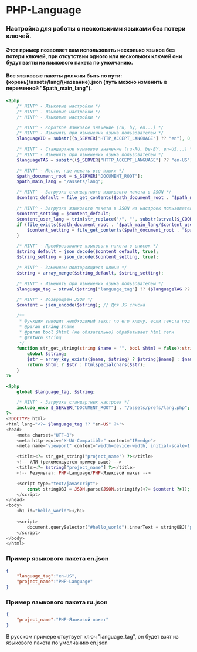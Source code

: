 # PHP-Language

### Настройка для работы с несколькими языками без потери ключей.
#### Этот пример позволяет вам использовать несколько языков без потери ключей, при отсутствии одного или нескольких ключей они будут взяты из языкового пакета по умолчанию.
#### Все языковые пакеты должны быть по пути: (корень)/assets/lang/(название).json (путь можно изменить в переменной "$path_main_lang").

```php
<?php
    /* HINT^ - Языковые настройки */
    /* HINT^ - Языковые настройки */
    /* HINT^ - Языковые настройки */

    /* HINT^ - Короткое языковое значение (ru, by, en...) */
    /* HINT^ - Изменять при изменении языка пользователем */
    $languageID = substr(($_SERVER["HTTP_ACCEPT_LANGUAGE"] ?? "en"), 0, 2);

    /* HINT^ - Стандартное языковое значение (ru-RU, be-BY, en-US...) */
    /* HINT^ - Изменять при изменении языка пользователем */
    $languageTAG = substr(($_SERVER["HTTP_ACCEPT_LANGUAGE"] ?? "en-US"), 0, 5);

    /* HINT^ - Место, где лежать все языки */
    $path_document_root = $_SERVER["DOCUMENT_ROOT"];
    $path_main_lang = "/assets/lang";

    /* HINT^ - Загрузка стандартного языкового пакета в JSON */
    $content_default = file_get_contents($path_document_root . "$path_main_lang/en.json");

    /* HINT^ - Загрузка языкового пакета в JSON из настроек пользователя */
    $content_setting = $content_default;
    $content_user_lang = trim(str_replace("/", "", substr(strval($_COOKIE["lang"] ?? "en"), 0, 2)));
    if (file_exists($path_document_root . "$path_main_lang/$content_user_lang" . ".json")) {
        $content_setting = file_get_contents($path_document_root . "$path_main_lang/$content_user_lang" . ".json");
    }

    /* HINT^ - Преобразование языкового пакета в список */
    $string_default = json_decode($content_default, true);
    $string_setting = json_decode($content_setting, true);

    /* HINT^ - Заменяем повторяющиеся ключи */
    $string = array_merge($string_default, $string_setting);

    /* HINT^ - Изменять при изменении языка пользователем */
    $language_tag = strval($string["language_tag"] ?? ($languageTAG ?? "en-US")); // Для атрибута lang=""

    /* HINT^ - Возвращаем JSON */
    $content = json_encode($string); // Для JS списка

    /**
     * Функция выводит необходимый текст по его ключу, если текста под этим ключом нет, будет выведен этот ключ
     * @param string $name
     * @param bool $html (не обязательно) обрабатывает html теги
     * @return string
     */
    function str_get_string(string $name = "", bool $html = false):string {
        global $string;
        $str = array_key_exists($name, $string) ? $string[$name] : $name;
        return $html ? $str : htmlspecialchars($str);
    }
?>
```


```php
<?php
    global $language_tag, $string;

    /* HINT^ - Загрузка стандартных настроек */
    include_once $_SERVER["DOCUMENT_ROOT"] . "/assets/prefs/lang.php";
?>
<!DOCTYPE html>
<html lang="<?= $language_tag ?? "en-US" ?>">
<head>
    <meta charset="UTF-8">
    <meta http-equiv="X-UA-Compatible" content="IE=edge">
    <meta name="viewport" content="width=device-width, initial-scale=1.0">

    <title><?= str_get_string("project_name") ?></title>
    <!-- ИЛИ (рекомендуется пример выше) -->
    <title><?= $string["project_name"] ?></title>
    <!-- Результат: PHP-Language/PHP-Языковой пакет -->

    <script type="text/javascript">
        const stringOBJ = JSON.parse(JSON.stringify(<?= $content ?>));
    </script>
</head>
<body>
    <h1 id="hello_world"></h1>
    
    <script>
        document.querySelector("#hello_world").innerText = stringOBJ["project_name"]; // Результат: PHP-Language/PHP-Языковой пакет
    </script>
</body>
</html>
```

### Пример языкового пакета en.json
```json
{
    "language_tag":"en-US",
    "project_name":"PHP-Language"
}
```

### Пример языкового пакета ru.json
```json
{
    "project_name":"PHP-Языковой пакет"
}
```
В русском примере отсутвует ключ "language_tag", он будет взят из языкового пакета по умолчанию en.json
